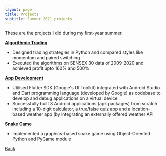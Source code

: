 ```yaml
---
layout: page
title: Projects
subtitle: Summer 2021 projects
---
```


These are the projects I did during my first-year summer.

[**Algorithmic Trading**](./algo-trading/)
- Designed trading strategies in Python and compared styles like momentum and paired switching
- Executed the algorithms on SENSEX 30 data of 2009-2020 and achieved profit upto 160% and 500%

[**App Development**](./app-dev/)
- Utilised Flutter SDK (Google's UI Toolkit) integrated with Android Studio and Dart programming language (developed by Google) as codebase to develop and debug applications on a virtual device
- Successfully built 3 Android applications (apk packages) from scratch including a 10-digit calculator, a true/false quiz app and a location-based weather app (by integrating an externally offered weather API

[**Snake Game**](./snake-game/)
- Implemented a graphics-based snake game using Object-Oriented Python and PyGame module

[Back](..)